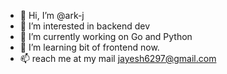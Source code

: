- 👋 Hi, I’m @ark-j
- 👀 I’m interested in backend dev
- 🌱 I’m currently working on Go and Python
- 💞️ I’m learning bit of frontend now.
- 📫 reach me at my mail jayesh6297@gmail.com

<!---
ark-j/ark-j is a ✨ special ✨ repository because its `README.md` (this file) appears on your GitHub profile.
You can click the Preview link to take a look at your changes.
--->
